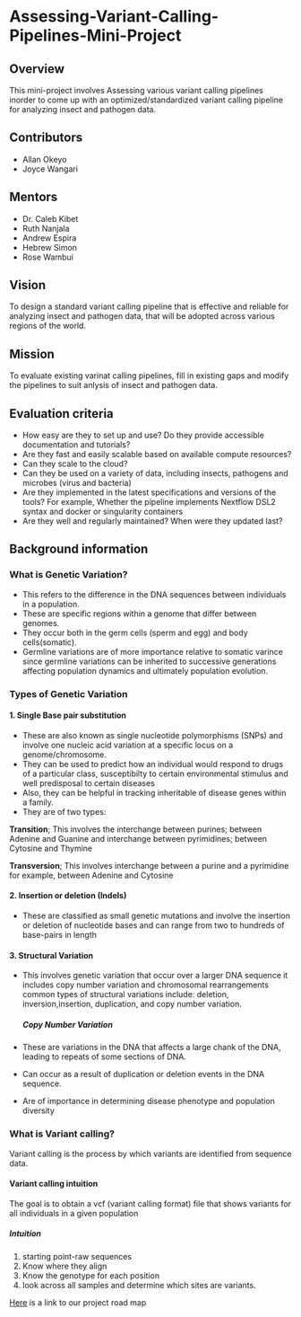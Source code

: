 # Assessing-Variant-Calling-Pipelines-Mini-Project
## Overview
This mini-project involves Assessing various variant calling pipelines inorder to come up with an optimized/standardized variant calling pipeline for analyzing insect and pathogen data.


## Contributors
- Allan Okeyo
- Joyce Wangari

## Mentors
- Dr. Caleb Kibet
- Ruth Nanjala
- Andrew Espira
- Hebrew Simon
- Rose Wambui

## Vision
To design a standard variant calling pipeline that is effective and reliable for analyzing insect and pathogen data, that will be adopted across various regions of the world.

## Mission
To evaluate existing varinat calling pipelines, fill in existing gaps and modify the pipelines to suit anlysis of insect and pathogen data.


## Evaluation criteria

- How easy are they to set up and use? Do they provide accessible documentation and tutorials?
- Are they fast and easily scalable based on available compute resources?
- Can they scale to the cloud?
- Can they be used on a variety of data, including insects, pathogens and microbes (virus and bacteria)
- Are they implemented in the latest specifications and versions of the tools? For example, Whether the pipeline implements Nextflow DSL2 syntax and docker or singularity containers
- Are they well and regularly maintained? When were they updated last?




## Background information
### What is Genetic Variation?
- This refers to the difference in the DNA sequences between individuals in a population.
- These are specific regions within a genome that differ between genomes.
- They occur both in the germ cells (sperm and egg) and body cells(somatic).
- Germline variations are of more importance relative to somatic varince since germline variations can be inherited to successive generations affecting population dynamics and ultimately population evolution.

### Types of Genetic Variation

  #### 1. Single Base pair substitution
  
- These are also known as single nucleotide polymorphisms (SNPs) and involve one nucleic acid variation at a specific locus on a genome/chromosome.
- They can be used to predict how an individual would respond to drugs of a particular class, susceptibilty to certain environmental stimulus and well predisposal to certain diseases
- Also, they can be helpful in tracking inheritable of disease genes within a family.
- They are of two types:

 **Transition**; This involves the interchange between purines; between Adenine and Guanine and interchange between pyrimidines; between Cytosine and Thymine

 **Transversion**; This involves interchange between a purine and a pyrimidine for example, between Adenine and Cytosine

  #### 2. Insertion or deletion (Indels)
- These are classified as small genetic mutations and involve the insertion or deletion of nucleotide bases and can range from two to hundreds of base-pairs in length

 #### 3. Structural Variation

- This involves genetic variation that occur over a larger DNA sequence it includes copy number variation and chromosomal rearrangements
common types of structural variations include: deletion, inversion,insertion, duplication, and copy number variation.

  ##### Copy Number Variation
 - These are variations in the DNA that affects a large chank of the DNA, leading to repeats of some sections of DNA. 
 - Can occur as a result of duplication or deletion events in the DNA sequence. 
 - Are of importance in determining disease phenotype and population diversity


 ### What is Variant calling?
Variant calling is the process by which variants are identified from sequence data.

  #### Variant calling intuition

The goal is to obtain a vcf (variant calling format) file that shows variants for all individuals in a given population 

  ##### Intuition
1. starting point-raw sequences
2. Know where they align
3. Know the genotype for each position
4. look across all samples and determine which sites are variants.

[Here](https://github.com/WANGARIJOYCE/Assessing-Variant-Calling-Pipelines-Mini-Project/issues/4) is a link to our project road map
